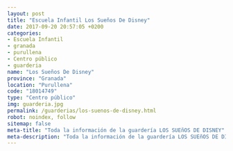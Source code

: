 ```yaml
---
layout: post
title: "Escuela Infantil Los Sueños De Disney"
date: 2017-09-20 20:57:05 +0200
categories:
- Escuela Infantil
- granada
- purullena
- Centro público
- guarderia
name: "Los Sueños De Disney"
province: "Granada"
location: "Purullena"
code: "18014749"
type: "Centro público"
img: guarderia.jpg
permalink: /guarderias/los-suenos-de-disney.html
robot: noindex, follow
sitemap: false
meta-title: "Toda la información de la guardería LOS SUEñOS DE DISNEY"
meta-description: "Toda la información de la guardería LOS SUEñOS DE DISNEY"
---
```

